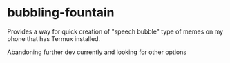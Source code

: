 # bubbling-fountain
Provides a way for quick creation of "speech bubble" type of memes on my phone that has Termux installed.

Abandoning further dev currently and looking for other options
